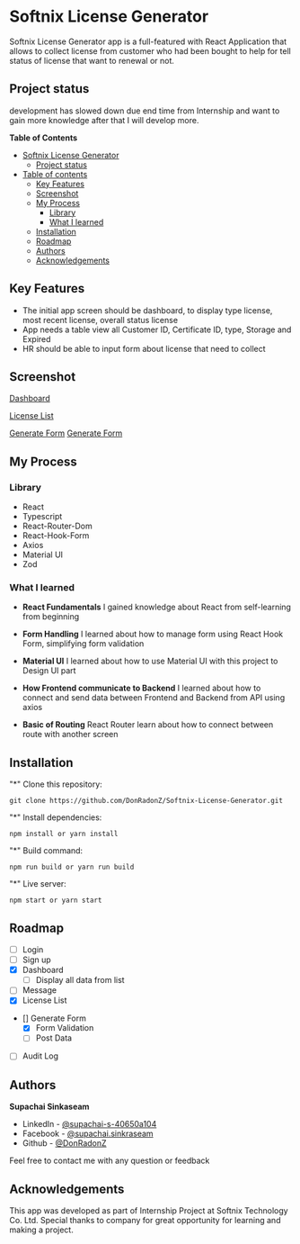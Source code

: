 # Softnix License Generator

Softnix License Generator app is a full-featured with React Application that allows to collect license from customer who had been bought to help for tell status of license that want to renewal or not.

## Project status

development has slowed down due end time from Internship and want to gain more knowledge after that I will develop more. 

**Table of Contents**

- [Softnix License Generator](#softnix-license-generator)
  - [Project status](#project-status)
- [Table of contents](#table-of-contents)
  - [Key Features](#key-features)
  - [Screenshot](#screenshot)
  - [My Process](#my-process)
    - [Library](#library)
    - [What I learned](#what-i-learned)
  - [Installation](#installation)
  - [Roadmap](#roadmap)
  - [Authors](#authors)
  - [Acknowledgements](#acknowledgements)


## Key Features
* The initial app screen  should be dashboard, to display type license, most recent license, overall status license
* App needs a table view all Customer ID, Certificate ID, type, Storage and Expired
* HR should be able to input form about license that need to collect


## Screenshot

[Dashboard]("Dashboard.jpg" "Dashboard")

[License List]("LicenseList.jpg" "License List")

[Generate Form]("GenerateForm1.jpg" "Generate Form")
[Generate Form]("GenerateForm2.jpg")

## My Process

### Library

* React
* Typescript
* React-Router-Dom
* React-Hook-Form
* Axios
* Material UI
* Zod

### What I learned

* **React Fundamentals** I gained knowledge about React from self-learning from beginning

* **Form Handling** I learned about how to manage form using React Hook Form, simplifying form validation

* **Material UI** I learned about how to use Material UI with this project to Design UI part

* **How Frontend communicate to Backend** I learned about how to connect and send data between Frontend and Backend from API using axios

* **Basic of Routing** React Router learn about how to connect between route with another screen

## Installation

"*" Clone this repository:

```
git clone https://github.com/DonRadonZ/Softnix-License-Generator.git
```

"*" Install dependencies:

```
npm install or yarn install
```

"*" Build command:

```
npm run build or yarn run build
```

"*" Live server:

```
npm start or yarn start
```

## Roadmap
- [ ] Login
- [ ] Sign up
- [x] Dashboard
    - [ ] Display all data from list
- [ ] Message
- [x] License List
- [] Generate Form
    - [x] Form Validation
    - [ ] Post Data
- [ ] Audit Log


## Authors

 **Supachai Sinkaseam**

* LinkedIn - [@supachai-s-40650a104](https://www.linkedin.com/in/supachai-s-40650a104/)
* Facebook - [@supachai.sinkraseam](https://www.facebook.com/supachai.sinkraseam)
* Github - [@DonRadonZ](https://github.com/DonRadonZ)

Feel free to contact me with any question or feedback

## Acknowledgements

This app was developed as part of Internship Project at Softnix Technology Co. Ltd. Special thanks to company for great opportunity for learning and making a project.